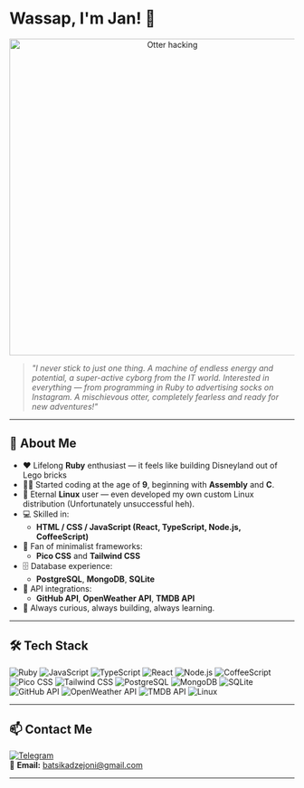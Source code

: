 # Wassap, I'm Jan! 👋

<div align="center">
  <img src="https://media4.giphy.com/media/v1.Y2lkPTc5MGI3NjExa3RpdDE3ZHV0YTB0aWR2eXdpaWFhc3dvamtwcW51dm1kNW0xbzM4diZlcD12MV9pbnRlcm5hbF9naWZfYnlfaWQmY3Q9Zw/Rpl1sod1vCXK0L2SUN/giphy.gif" alt="Otter hacking" width="560" />
</div>

> *"I never stick to just one thing. A machine of endless energy and potential, a super-active cyborg from the IT world. Interested in everything — from programming in Ruby to advertising socks on Instagram. A mischievous otter, completely fearless and ready for new adventures!"*

---

## 💎 About Me
- ❤️ Lifelong **Ruby** enthusiast — it feels like building Disneyland out of Lego bricks
- 👨‍💻 Started coding at the age of **9**, beginning with **Assembly** and **C**.
- 🐧 Eternal **Linux** user — even developed my own custom Linux distribution (Unfortunately unsuccessful heh).
- 💻 Skilled in:
  - **HTML / CSS / JavaScript (React, TypeScript, Node.js, CoffeeScript)**
- 🎨 Fan of minimalist frameworks:
  - **Pico CSS** and **Tailwind CSS**
- 🗄 Database experience:
  - **PostgreSQL**, **MongoDB**, **SQLite**
- 🔌 API integrations:
  - **GitHub API**, **OpenWeather API**, **TMDB API**
- 🚀 Always curious, always building, always learning.

---

## 🛠 Tech Stack

![Ruby](https://img.shields.io/badge/-Ruby-CC342D?logo=ruby&logoColor=white)
![JavaScript](https://img.shields.io/badge/-JavaScript-F7DF1E?logo=javascript&logoColor=black)
![TypeScript](https://img.shields.io/badge/-TypeScript-3178C6?logo=typescript&logoColor=white)
![React](https://img.shields.io/badge/-React-61DAFB?logo=react&logoColor=black)
![Node.js](https://img.shields.io/badge/-Node.js-339933?logo=node.js&logoColor=white)
![CoffeeScript](https://img.shields.io/badge/-CoffeeScript-2F2625?logo=coffeescript&logoColor=white)
![Pico CSS](https://img.shields.io/badge/-PicoCSS-141414?logo=css3&logoColor=white)
![Tailwind CSS](https://img.shields.io/badge/-TailwindCSS-06B6D4?logo=tailwindcss&logoColor=white)
![PostgreSQL](https://img.shields.io/badge/-PostgreSQL-4169E1?logo=postgresql&logoColor=white)
![MongoDB](https://img.shields.io/badge/-MongoDB-47A248?logo=mongodb&logoColor=white)
![SQLite](https://img.shields.io/badge/-SQLite-003B57?logo=sqlite&logoColor=white)
![GitHub API](https://img.shields.io/badge/-GitHub%20API-181717?logo=github&logoColor=white)
![OpenWeather API](https://img.shields.io/badge/-OpenWeather-FF9900?logo=cloud&logoColor=white)
![TMDB API](https://img.shields.io/badge/-TMDB-01D277?logo=tmdb&logoColor=white)
![Linux](https://img.shields.io/badge/-Linux-FCC624?logo=linux&logoColor=black)

---

## 📫 Contact Me
[![Telegram](https://img.shields.io/badge/-Telegram-26A5E4?logo=telegram&logoColor=white)](https://t.me/zeroproxy0)  
📧 **Email:** batsikadzejoni@gmail.com

---
